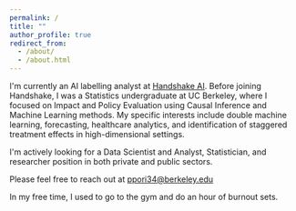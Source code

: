 ```yaml
---
permalink: /
title: ""
author_profile: true
redirect_from: 
  - /about/
  - /about.html
---
```

I'm currently an AI labelling analyst at [Handshake AI](https://joinhandshake.com/move-program/opportunities/math-stats-expert-(bachelor-s)-ai-trainer/). Before joining Handshake, I was a Statistics undergraduate at UC Berkeley, where I focused on Impact and Policy Evaluation using Causal Inference and Machine Learning methods. My specific interests include double machine learning, forecasting, healthcare analytics, and identification of staggered treatment effects in high-dimensional settings. 

I'm actively looking for a Data Scientist and Analyst, Statistician, and researcher position in both private and public sectors.

Please feel free to reach out at ppori34@berkeley.edu

In my free time, I used to go to the gym and do an hour of burnout sets.
